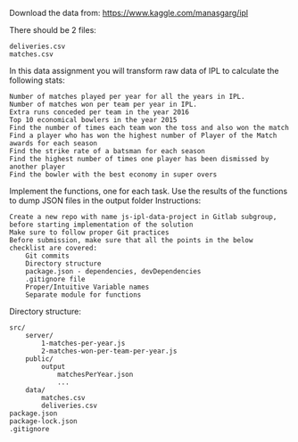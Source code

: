 Download the data from: https://www.kaggle.com/manasgarg/ipl

There should be 2 files:

    deliveries.csv
    matches.csv

In this data assignment you will transform raw data of IPL to calculate the following stats:

    Number of matches played per year for all the years in IPL.
    Number of matches won per team per year in IPL.
    Extra runs conceded per team in the year 2016
    Top 10 economical bowlers in the year 2015
    Find the number of times each team won the toss and also won the match
    Find a player who has won the highest number of Player of the Match awards for each season
    Find the strike rate of a batsman for each season
    Find the highest number of times one player has been dismissed by another player
    Find the bowler with the best economy in super overs

Implement the functions, one for each task. Use the results of the functions to dump JSON files in the output folder
Instructions:

    Create a new repo with name js-ipl-data-project in Gitlab subgroup, before starting implementation of the solution
    Make sure to follow proper Git practices
    Before submission, make sure that all the points in the below checklist are covered:
        Git commits
        Directory structure
        package.json - dependencies, devDependencies
        .gitignore file
        Proper/Intuitive Variable names
        Separate module for functions

Directory structure:

    src/
        server/
            1-matches-per-year.js
            2-matches-won-per-team-per-year.js
        public/
            output
                matchesPerYear.json
                ...
        data/
            matches.csv
            deliveries.csv
    package.json
    package-lock.json
    .gitignore
